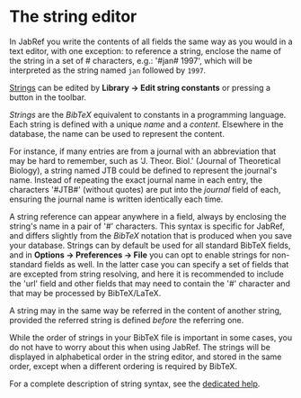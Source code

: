 # The string editor

In JabRef you write the contents of all fields the same way as you would in a text editor, with one exception: to reference a string, enclose the name of the string in a set of # characters, e.g.: '#jan# 1997', which will be interpreted as the string named `jan` followed by `1997`.

[Strings](../advanced/strings.md) can be edited by **Library → Edit string constants** or pressing a button in the toolbar.

_Strings_ are the _BibTeX_ equivalent to constants in a programming language. Each string is defined with a unique _name_ and a _content_. Elsewhere in the database, the name can be used to represent the content.

For instance, if many entries are from a journal with an abbreviation that may be hard to remember, such as 'J. Theor. Biol.' (Journal of Theoretical Biology), a string named JTB could be defined to represent the journal's name. Instead of repeating the exact journal name in each entry, the characters '#JTB#' (without quotes) are put into the _journal_ field of each, ensuring the journal name is written identically each time.

A string reference can appear anywhere in a field, always by enclosing the string's name in a pair of '#' characters. This syntax is specific for JabRef, and differs slightly from the _BibTeX_ notation that is produced when you save your database. Strings can by default be used for all standard BibTeX fields, and in **Options → Preferences → File** you can opt to enable strings for non-standard fields as well. In the latter case you can specify a set of fields that are excepted from string resolving, and here it is recommended to include the 'url' field and other fields that may need to contain the '#' character and that may be processed by BibTeX/LaTeX.

A string may in the same way be referred in the content of another string, provided the referred string is defined _before_ the referring one.

While the order of strings in your BibTeX file is important in some cases, you do not have to worry about this when using JabRef. The strings will be displayed in alphabetical order in the string editor, and stored in the same order, except when a different ordering is required by BibTeX.

For a complete description of string syntax, see the [dedicated help](../advanced/strings.md).
